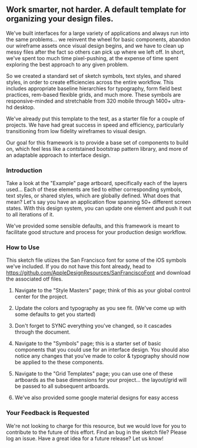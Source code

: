 ## Work smarter, not harder. A default template for organizing your design files. ##

We've built interfaces for a large variety of applications and always run into the same problems... we reinvent the wheel for basic components, abandon our wireframe assets once visual design begins, and we have to clean up messy files after the fact so others can pick up where we left off. In short, we've spent too much time pixel-pushing, at the expense of time spent exploring the best approach to any given problem. 

So we created a standard set of sketch symbols, text styles, and shared styles, in order to create efficiencies across the entire workflow. This includes appropriate baseline hierarchies for typography, form field best practices, rem-based flexible grids, and much more. These symbols are responsive-minded and stretchable from 320 mobile through 1400+ ultra-hd desktop. 

We've already put this template to the test, as a starter file for a couple of projects. We have had great success in speed and efficiency, particularly transitioning from low fidelity wireframes to visual design. 

Our goal for this framework is to provide a base set of components to build on, which feel less like a contstained bootstrap pattern library, and more of an adaptable approach to interface design. 


### Introduction ###

Take a look at the "Example" page artboard, specifically each of the layers used... Each of these elements are tied to either corresponding symbols, text styles, or shared styles, which are globally defined. What does that mean? Let's say you have an application flow spanning 50+ different screen states. With this design system, you can update one element and push it out to all iterations of it.

We've provided some sensible defaults, and this framework is meant to facilitate good structure and process for your production design workflow.



### How to Use ###

This sketch file utiizes the San Francisco font for some of the iOS symbols we've included. If you do not have this font already, head to https://github.com/AppleDesignResources/SanFranciscoFont and download the associated otf files. 

1. Navigate to the "Style Masters" page; think of this as your global control center for the project.

2. Update the colors and typography as you see fit. (We've come up with some defaults to get you started)

3. Don't forget to SYNC everything you've changed, so it cascades through the document.

4. Navigate to the "Symbols" page; this is a starter set of basic components that you could use for an interface design. You should also notice any changes that you've made to color & typography should now be applied to the these components. 

5. Navigate to the "Grid Templates" page; you can use one of these artboards as the base dimensions for your project... the layout/grid will be passed to all subsequent artboards.

6. We've also provided some google material designs for easy access 



### Your Feedback is Requested ###

We're not looking to charge for this resource, but we would love for you to contribute to the future of this effort. Find an bug in the sketch file? Please log an issue. Have a great idea for a future release? Let us know!   
